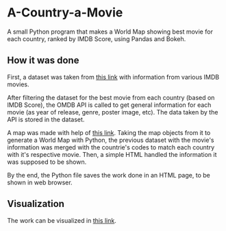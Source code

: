 # A-Country-a-Movie
A small Python program that makes a World Map showing best movie for each country, ranked by IMDB Score, using Pandas and Bokeh.

## How it was done

First, a dataset was taken from [this link](https://www.kaggle.com/carolzhangdc/imdb-5000-movie-dataset) with information from various IMDB movies.

After filtering the dataset for the best movie from each country (based on IMDB Score), the OMDB API is called to get general information for each movie (as year of release, genre, poster image, etc). The data taken by the API is stored in the dataset.

A map was made with help of [this link](https://towardsdatascience.com/a-complete-guide-to-an-interactive-geographical-map-using-python-f4c5197e23e0). Taking the map objects from it to generate a World Map with Python, the previous dataset with the movie's information was merged with the countrie's codes to match each country with it's respective movie. Then, a simple HTML handled the information it was supposed to be shown.

By the end, the Python file saves the work done in an HTML page, to be shown in web browser.

## Visualization

The work can be visualized in [this link](https://leonardovaladao.github.io/A-Country-a-Movie/map.html).
